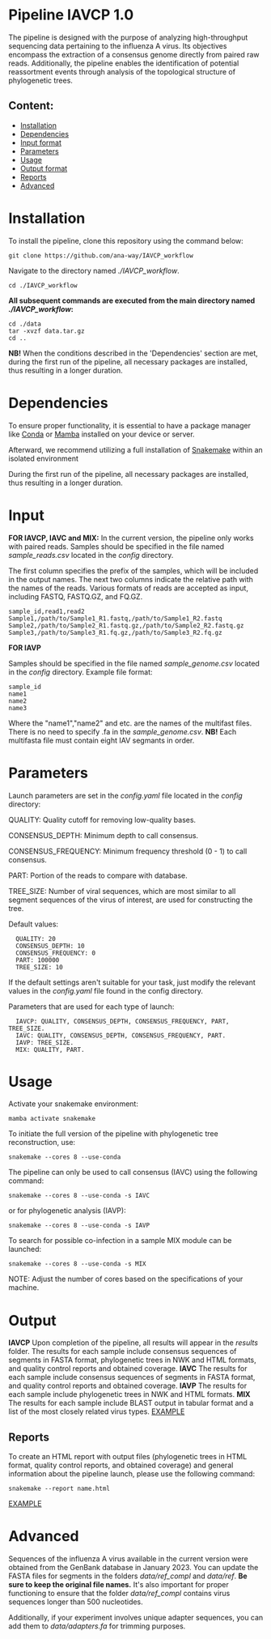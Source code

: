 # Pipeline IAVCP 1.0

The pipeline is designed with the purpose of analyzing high-throughput sequencing data pertaining to the influenza A virus. Its objectives encompass the extraction of a consensus genome directly from paired raw reads. Additionally, the pipeline enables the identification of potential reassortment events through analysis of the topological structure of phylogenetic trees.

## Content:
- [Installation](#Installation)
- [Dependencies](#Dependencies)
- [Input format](#Input)
- [Parameters](#Parameters)
- [Usage](#Usage)
- [Output format](#Output)
- [Reports](#Reports)
- [Advanced](#Advanced)


# Installation
To install the pipeline, clone this repository using the command below:

``` git clone https://github.com/ana-way/IAVCP_workflow ```

Navigate to the directory named *./IAVCP_workflow*.
```
cd ./IAVCP_workflow
```
**All subsequent commands are executed from the main directory named *./IAVCP_workflow*:**
```
cd ./data
tar -xvzf data.tar.gz
cd ..
```
**NB!** When the conditions described in the 'Dependencies' section are met, during the first run of the pipeline, all necessary packages are installed, thus resulting in a longer duration.

# Dependencies

To ensure proper functionality, it is essential to have a package manager like [Conda](https://conda.io/projects/conda/en/latest/user-guide/install/index.ht) or [Mamba](https://mamba.readthedocs.io/en/latest/installation/mamba-installation.html) installed on your device or server.

Afterward, we recommend utilizing a full installation of [Snakemake](https://snakemake.readthedocs.io/en/stable/getting_started/installation.html) within an isolated environment

During the first run of the pipeline, all necessary packages are installed, thus resulting in a longer duration.

# Input

**FOR IAVCP, IAVC and MIX:**
In the current version, the pipeline only works with paired reads. Samples should be specified in the file named *sample_reads.csv* located in the *config* directory.

The first column specifies the prefix of the samples, which will be included in the output names. The next two columns indicate the relative path with the names of the reads. Various formats of reads are accepted as input, including FASTQ, FASTQ.GZ, and FQ.GZ.

```
sample_id,read1,read2
Sample1,/path/to/Sample1_R1.fastq,/path/to/Sample1_R2.fastq
Sample2,/path/to/Sample2_R1.fastq.gz,/path/to/Sample2_R2.fastq.gz
Sample3,/path/to/Sample3_R1.fq.gz,/path/to/Sample3_R2.fq.gz
```
**FOR IAVP**

Samples should be specified in the file named *sample_genome.csv* located in the *config* directory.
Example file format:
```
sample_id
name1
name2
name3
```
Where the "name1","name2" and etс. are the names of the multifast files. There is no need to specify .fa in the *sample_genome.csv*.
**NB!** Each multifasta file must contain eight IAV segmants in order.

# Parameters

Launch parameters are set in the *config.yaml* file located in the *config* directory:

QUALITY: Quality cutoff for removing low-quality bases.

CONSENSUS_DEPTH: Minimum depth to call consensus.

CONSENSUS_FREQUENCY: Minimum frequency threshold (0 - 1) to call consensus.

PART: Portion of the reads to compare with database.

TREE_SIZE: Number of viral sequences, which are most similar to all segment sequences of the virus of interest, are used for constructing the tree.

Default values:
```
  QUALITY: 20
  CONSENSUS_DEPTH: 10
  CONSENSUS_FREQUENCY: 0 
  PART: 100000 
  TREE_SIZE: 10
```
If the default settings aren't suitable for your task, just modify the relevant values in the *config.yaml* file found in the config directory.

Parameters that are used for each type of launch:
```
  IAVCP: QUALITY, CONSENSUS_DEPTH, CONSENSUS_FREQUENCY, PART, TREE_SIZE.
  IAVC: QUALITY, CONSENSUS_DEPTH, CONSENSUS_FREQUENCY, PART.
  IAVP: TREE_SIZE.
  MIX: QUALITY, PART.
```

# Usage

Activate your snakemake environment:
```
mamba activate snakemake
```
To initiate the full version of the pipeline with phylogenetic tree reconstruction, use:
```
snakemake --cores 8 --use-conda
```
The pipeline can only be used to call consensus (IAVC) using the following command:

```
snakemake --cores 8 --use-conda -s IAVC
```
or for phylogenetic analysis (IAVP):
```
snakemake --cores 8 --use-conda -s IAVP
```
To search for possible co-infection in a sample MIX module can be launched:
```
snakemake --cores 8 --use-conda -s MIX
```
NOTE: Adjust the number of cores based on the specifications of your machine.

# Output

**IAVCP**
Upon completion of the pipeline, all results will appear in the *results* folder. The results for each sample include consensus sequences of segments in FASTA format, phylogenetic trees in NWK and HTML formats, and quality control reports and obtained coverage.
**IAVC**
The results for each sample include consensus sequences of segments in FASTA format, and quality control reports and obtained coverage.
**IAVP**
The results for each sample include phylogenetic trees in NWK and HTML formats.
**MIX**
The results for each sample include BLAST output in tabular format and a list of the most closely related virus types. [EXAMPLE](https://github.com/ana-way/IAVCP_workflow/tree/main/examples/SRR27181136_mix)

## Reports

To create an HTML report with output files (phylogenetic trees in HTML format, quality control reports, and obtained coverage) and general information about the pipeline launch, please use the following command:
```
snakemake --report name.html
```
[EXAMPLE](https://html-preview.github.io/?url=https://github.com/ana-way/IAVCP_workflow/blob/main/examples/report_IAVCP.html)

# Advanced

Sequences of the influenza A virus available in the current version were obtained from the GenBank database in January 2023. You can update the FASTA files for segments in the folders *data/ref_compl* and *data/ref*. **Be sure to keep the original file names.** It's also important for proper functioning to ensure that the folder *data/ref_compl* contains virus sequences longer than 500 nucleotides.

Additionally, if your experiment involves unique adapter sequences, you can add them to *data/adapters.fa* for trimming purposes.
